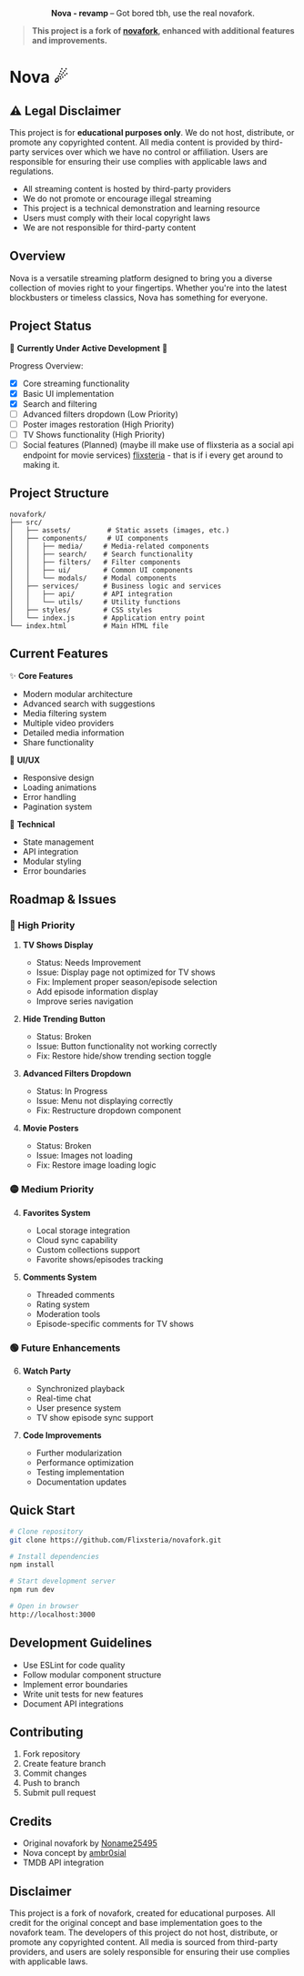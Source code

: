 <p align="center">
  <strong>Nova - revamp </strong> – Got bored tbh, use the real novafork.
</p>

> **This project is a fork of [novafork](https://github.com/noname25495/novafork), enhanced with additional features and improvements.**

# Nova ☄

## ⚠️ Legal Disclaimer

This project is for **educational purposes only**. We do not host, distribute, or promote any copyrighted content. All media content is provided by third-party services over which we have no control or affiliation. Users are responsible for ensuring their use complies with applicable laws and regulations.

- All streaming content is hosted by third-party providers
- We do not promote or encourage illegal streaming
- This project is a technical demonstration and learning resource
- Users must comply with their local copyright laws
- We are not responsible for third-party content

## Overview

Nova is a versatile streaming platform designed to bring you a diverse collection of movies right to your fingertips. Whether you're into the latest blockbusters or timeless classics, Nova has something for everyone.

## Project Status

🚧 **Currently Under Active Development** 🚧

Progress Overview:
- [x] Core streaming functionality
- [x] Basic UI implementation
- [x] Search and filtering
- [ ] Advanced filters dropdown (Low Priority)
- [ ] Poster images restoration (High Priority)
- [ ] TV Shows functionality (High Priority)
- [ ] Social features (Planned) (maybe ill make use of flixsteria as a social api endpoint for movie services) [flixsteria](https://flixsteria.com/) - that is if i every get around to making it.

## Project Structure

```
novafork/
├── src/
│   ├── assets/         # Static assets (images, etc.)
│   ├── components/     # UI components
│   │   ├── media/     # Media-related components
│   │   ├── search/    # Search functionality
│   │   ├── filters/   # Filter components
│   │   ├── ui/        # Common UI components
│   │   └── modals/    # Modal components
│   ├── services/      # Business logic and services
│   │   ├── api/       # API integration
│   │   └── utils/     # Utility functions
│   ├── styles/        # CSS styles
│   └── index.js       # Application entry point
└── index.html         # Main HTML file
```

## Current Features

✨ **Core Features**
- Modern modular architecture
- Advanced search with suggestions
- Media filtering system
- Multiple video providers
- Detailed media information
- Share functionality

🎨 **UI/UX**
- Responsive design
- Loading animations
- Error handling
- Pagination system

🔧 **Technical**
- State management
- API integration
- Modular styling
- Error boundaries

## Roadmap & Issues

### 🔴 High Priority

1. **TV Shows Display**
   - Status: Needs Improvement
   - Issue: Display page not optimized for TV shows
   - Fix: Implement proper season/episode selection
   - Add episode information display
   - Improve series navigation

2. **Hide Trending Button**
   - Status: Broken
   - Issue: Button functionality not working correctly
   - Fix: Restore hide/show trending section toggle

3. **Advanced Filters Dropdown**
   - Status: In Progress
   - Issue: Menu not displaying correctly
   - Fix: Restructure dropdown component

4. **Movie Posters**
   - Status: Broken
   - Issue: Images not loading
   - Fix: Restore image loading logic

### 🟡 Medium Priority

4. **Favorites System**
   - Local storage integration
   - Cloud sync capability
   - Custom collections support
   - Favorite shows/episodes tracking

5. **Comments System**
   - Threaded comments
   - Rating system
   - Moderation tools
   - Episode-specific comments for TV shows

### 🟢 Future Enhancements

6. **Watch Party**
   - Synchronized playback
   - Real-time chat
   - User presence system
   - TV show episode sync support

7. **Code Improvements**
   - Further modularization
   - Performance optimization
   - Testing implementation
   - Documentation updates

## Quick Start

```bash
# Clone repository
git clone https://github.com/Flixsteria/novafork.git

# Install dependencies
npm install

# Start development server
npm run dev

# Open in browser
http://localhost:3000
```

## Development Guidelines

- Use ESLint for code quality
- Follow modular component structure
- Implement error boundaries
- Write unit tests for new features
- Document API integrations

## Contributing

1. Fork repository
2. Create feature branch
3. Commit changes
4. Push to branch
5. Submit pull request

## Credits

- Original novafork by [Noname25495](https://github.com/noname25495)
- Nova concept by [ambr0sial](https://github.com/ambr0sial)
- TMDB API integration

## Disclaimer

This project is a fork of novafork, created for educational purposes. All credit for the original concept and base implementation goes to the novafork team. The developers of this project do not host, distribute, or promote any copyrighted content. All media is sourced from third-party providers, and users are solely responsible for ensuring their use complies with applicable laws.
